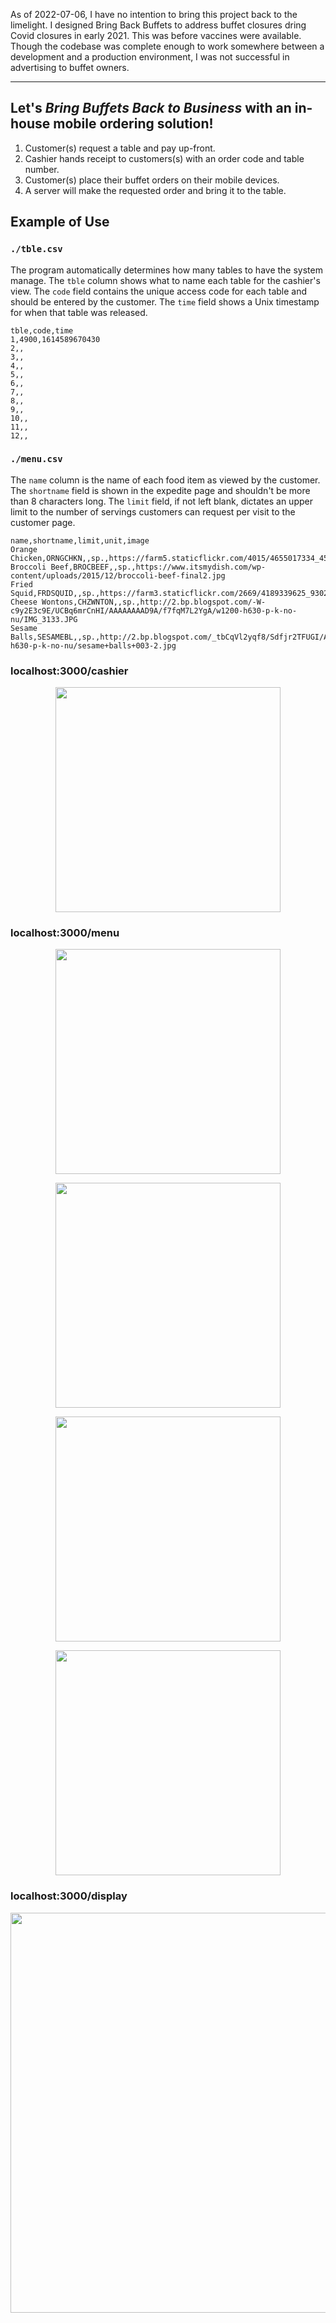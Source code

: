 As of 2022-07-06, I have no intention to bring this project back to the limelight. I designed Bring Back Buffets to address buffet closures dring Covid closures in early 2021. This was before vaccines were available. Though the codebase was complete enough to work somewhere between a development and a production environment, I was not successful in advertising to buffet owners.

---

## Let's _Bring Buffets Back to Business_ with an in-house mobile ordering solution!

1. Customer(s) request a table and pay up-front.
2. Cashier hands receipt to customers(s) with an order code and table number.
3. Customer(s) place their buffet orders on their mobile devices.
4. A server will make the requested order and bring it to the table.

## Example of Use

### `./tble.csv`

The program automatically determines how many tables to have the system manage. The `tble` column shows what to name each table for the cashier's view. The `code` field contains the unique access code for each table and should be entered by the customer. The `time` field shows a Unix timestamp for when that table was released.

```csv
tble,code,time
1,4900,1614589670430
2,,
3,,
4,,
5,,
6,,
7,,
8,,
9,,
10,,
11,,
12,,
```

### `./menu.csv`

The `name` column is the name of each food item as viewed by the customer. The `shortname` field is shown in the expedite page and shouldn't be more than 8 characters long. The `limit` field, if not left blank, dictates an upper limit to the number of servings customers can request per visit to the customer page.

```csv
name,shortname,limit,unit,image
Orange Chicken,ORNGCHKN,,sp.,https://farm5.staticflickr.com/4015/4655017334_45f4fffb54_z.jpg
Broccoli Beef,BROCBEEF,,sp.,https://www.itsmydish.com/wp-content/uploads/2015/12/broccoli-beef-final2.jpg
Fried Squid,FRDSQUID,,sp.,https://farm3.staticflickr.com/2669/4189339625_93029fa024_z.jpg
Cheese Wontons,CHZWNTON,,sp.,http://2.bp.blogspot.com/-W-c9y2E3c9E/UCBq6mrCnHI/AAAAAAAAD9A/f7fqM7L2YgA/w1200-h630-p-k-no-nu/IMG_3133.JPG
Sesame Balls,SESAMEBL,,sp.,http://2.bp.blogspot.com/_tbCqVl2yqf8/Sdfjr2TFUGI/AAAAAAAAAcg/D8DRET6u7wI/w1200-h630-p-k-no-nu/sesame+balls+003-2.jpg
```

### localhost:3000/cashier

<p align="center">
  <img width="360px" src="screenshots/cashier_list.png" />
</p>

### localhost:3000/menu

<p align="center">
  <img width="360px" src="screenshots/customer_init.png" />
</p>

<p align="center">
  <img width="360px" src="screenshots/customer_code_entered.png" />
</p>

<p align="center">
  <img width="360px" src="screenshots/customer_selection.png" />
</p>

<p align="center">
  <img width="360px" src="screenshots/customer_confirmation.png" />
</p>

### localhost:3000/display

<p align="center">
  <img width="640px" src="screenshots/expedite_order.png" />
</p>
